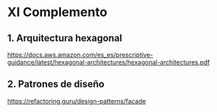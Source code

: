 # XI Complemento

## 1. Arquitectura hexagonal


https://docs.aws.amazon.com/es_es/prescriptive-guidance/latest/hexagonal-architectures/hexagonal-architectures.pdf

## 2. Patrones de diseño

https://refactoring.guru/design-patterns/facade
<!--stackedit_data:
eyJoaXN0b3J5IjpbLTEwNzk3ODQwODcsMTAwNzA0Mjc2N119
-->